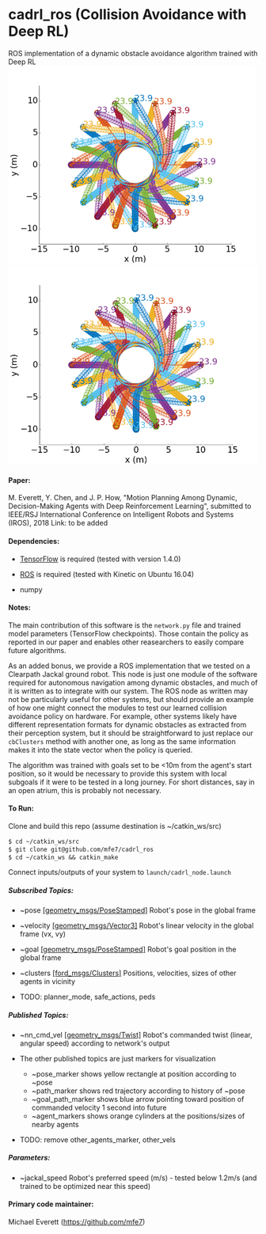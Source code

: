 # cadrl_ros (Collision Avoidance with Deep RL)

ROS implementation of a dynamic obstacle avoidance algorithm trained with Deep RL
<img src="misc/A3C_20agents_0.png" width="500">
![20agents](misc/A3C_20agents_0.png)

#### Paper:

M. Everett, Y. Chen, and J. P. How, "Motion Planning Among Dynamic, Decision-Making Agents with Deep Reinforcement Learning", submitted to IEEE/RSJ International Conference on Intelligent Robots and Systems (IROS), 2018
Link: to be added

#### Dependencies:

* [TensorFlow](https://www.tensorflow.org/) is required (tested with version 1.4.0)

* [ROS](http://wiki.ros.org/) is required (tested with Kinetic on Ubuntu 16.04)

* numpy

#### Notes:
The main contribution of this software is the `network.py` file and trained model parameters (TensorFlow checkpoints).
Those contain the policy as reported in our paper and enables other reasearchers to easily compare future algorithms.

As an added bonus, we provide a ROS implementation that we tested on a Clearpath Jackal ground robot.
This node is just one module of the software required for autonomous navigation among dynamic obstacles, and much of it is written as to integrate with our system.
The ROS node as written may not be particularly useful for other systems, but should provide an example of how one might connect the modules to test our learned collision avoidance policy on hardware.
For example, other systems likely have different representation formats for dynamic obstacles as extracted from their perception system, but it should be straightforward to just replace our `cbClusters` method with another one, as long as the same information makes it into the state vector when the policy is queried.

The algorithm was trained with goals set to be <10m from the agent's start position, so it would be necessary to provide this system with local subgoals if it were to be tested in a long journey.
For short distances, say in an open atrium, this is probably not necessary.

#### To Run:
Clone and build this repo (assume destination is ~/catkin_ws/src)
```
$ cd ~/catkin_ws/src
$ git clone git@github.com/mfe7/cadrl_ros
$ cd ~/catkin_ws && catkin_make
```

Connect inputs/outputs of your system to `launch/cadrl_node.launch`

##### Subscribed Topics:
* ~pose [[geometry_msgs/PoseStamped]](http://docs.ros.org/api/geometry_msgs/html/msg/PoseStamped.html)
	Robot's pose in the global frame

* ~velocity [[geometry_msgs/Vector3]](http://docs.ros.org/kinetic/api/geometry_msgs/html/msg/Vector3.html)
	Robot's linear velocity in the global frame (vx, vy)

* ~goal [[geometry_msgs/PoseStamped]](http://docs.ros.org/api/geometry_msgs/html/msg/PoseStamped.html)
	Robot's goal position in the global frame

* ~clusters [[ford_msgs/Clusters]]()
	Positions, velocities, sizes of other agents in vicinity

* TODO: planner_mode, safe_actions, peds

##### Published Topics:
* ~nn_cmd_vel [[geometry_msgs/Twist]](http://docs.ros.org/api/geometry_msgs/html/msg/Twist.html)
	Robot's commanded twist (linear, angular speed) according to network's output

* The other published topics are just markers for visualization
	* ~pose_marker shows yellow rectangle at position according to ~pose
	* ~path_marker shows red trajectory according to history of ~pose
	* ~goal_path_marker shows blue arrow pointing toward position of commanded velocity 1 second into future
	* ~agent_markers shows orange cylinders at the positions/sizes of nearby agents

* TODO: remove other_agents_marker, other_vels

##### Parameters:
* ~jackal_speed
	Robot's preferred speed (m/s) - tested below 1.2m/s (and trained to be optimized near this speed)

#### Primary code maintainer:
Michael Everett (https://github.com/mfe7)
